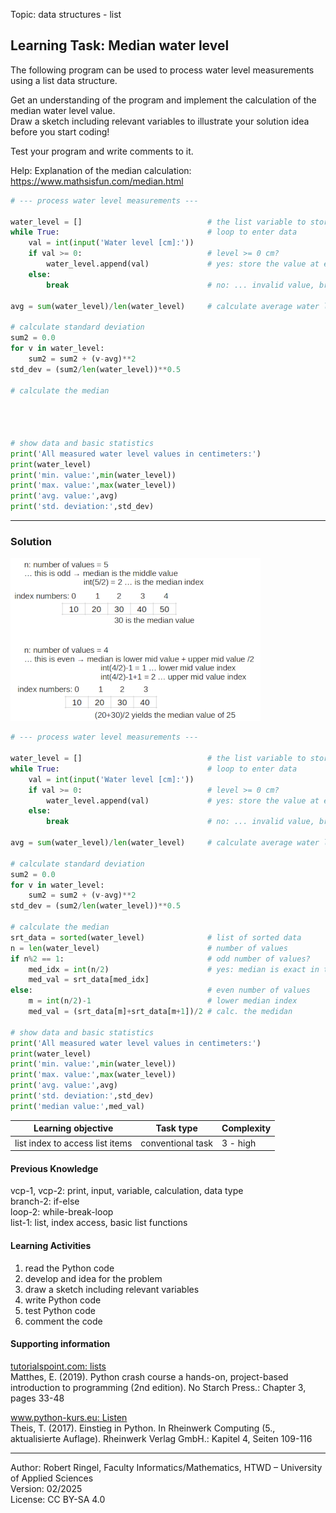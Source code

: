 Topic: data structures - list

## Learning Task: Median water level

The following program can be used to process water level measurements using a list data structure.

Get an understanding of the program and implement the calculation of the median water level value.  
Draw a sketch including relevant variables to illustrate your solution idea before you start coding!

Test your program and write comments to it.

Help: Explanation of the median calculation: https://www.mathsisfun.com/median.html

``` python
# --- process water level measurements ---

water_level = []                            # the list variable to store the values
while True:                                 # loop to enter data
	val = int(input('Water level [cm]:'))
	if val >= 0:                            # level >= 0 cm?
		water_level.append(val)             # yes: store the value at end of list
	else:
		break                               # no: ... invalid value, break loop

avg = sum(water_level)/len(water_level)     # calculate average water level

# calculate standard deviation
sum2 = 0.0
for v in water_level:
	sum2 = sum2 + (v-avg)**2
std_dev = (sum2/len(water_level))**0.5      

# calculate the median




# show data and basic statistics
print('All measured water level values in centimeters:')
print(water_level)
print('min. value:',min(water_level))
print('max. value:',max(water_level))
print('avg. value:',avg)
print('std. deviation:',std_dev)
```

---------------------------------------

### Solution

![](WaterLevel_median.png)

``` python
# --- process water level measurements ---

water_level = []                            # the list variable to store the values
while True:                                 # loop to enter data
	val = int(input('Water level [cm]:'))
	if val >= 0:                            # level >= 0 cm?
		water_level.append(val)             # yes: store the value at end of list
	else:
		break                               # no: ... invalid value, break loop

avg = sum(water_level)/len(water_level)     # calculate average water level

# calculate standard deviation
sum2 = 0.0
for v in water_level:
	sum2 = sum2 + (v-avg)**2
std_dev = (sum2/len(water_level))**0.5      

# calculate the median
srt_data = sorted(water_level)              # list of sorted data
n = len(water_level)                        # number of values
if n%2 == 1:                                # odd number of values?
	med_idx = int(n/2)                      # yes: median is exact in the middle
	med_val = srt_data[med_idx]
else:                                       # even number of values
	m = int(n/2)-1                          # lower median index
	med_val = (srt_data[m]+srt_data[m+1])/2 # calc. the medidan

# show data and basic statistics
print('All measured water level values in centimeters:')
print(water_level)
print('min. value:',min(water_level))
print('max. value:',max(water_level))
print('avg. value:',avg)
print('std. deviation:',std_dev)
print('median value:',med_val)
```

| **Learning objective**                         | **Task type**   | **Complexity** |
| ---------------------------------------------- | --------------- | -------------- |
| list index to access list items                | conventional task | 3 - high     |  

#### Previous Knowledge

vcp-1, vcp-2: print, input, variable, calculation, data type  
branch-2: if-else  
loop-2: while-break-loop  
list-1: list, index access, basic list functions  

#### Learning Activities

1) read the Python code
2) develop and idea for the problem
3) draw a sketch including relevant variables
4) write Python code
5) test Python code
6) comment the code

#### Supporting information

[tutorialspoint.com: lists](https://www.tutorialspoint.com/python/python_lists.htm)  
Matthes, E. (2019). Python crash course a hands-on, project-based introduction to programming (2nd edition). No Starch Press.: Chapter 3, pages 33-48  

[www.python-kurs.eu: Listen](https://www.python-kurs.eu/python3_listen.php)  
Theis, T. (2017). Einstieg in Python. In Rheinwerk Computing (5., aktualisierte Auflage). Rheinwerk Verlag GmbH.: Kapitel 4, Seiten 109-116

---------------------------------------

Author: Robert Ringel, Faculty Informatics/Mathematics, HTWD – University of Applied Sciences  
Version: 02/2025  
License: CC BY-SA 4.0
